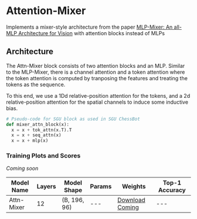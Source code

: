 # Attention-Mixer 
Implements a mixer-style architecture from the paper [MLP-Mixer: An all-MLP Architecture for Vision](https://arxiv.org/abs/2105.01601) with attention blocks instead of MLPs

## Architecture
The Attn-Mixer block consists of two attention blocks and an MLP. Similar to the MLP-Mixer, there is a channel attention and a token attention where the token attention is computed by tranposing the features and treating the tokens as the sequence. 

To this end, we use a 1Dd relative-position attention for the tokens, and a 2d relative-position attention for the spatial channels to induce some inductive bias.

```python
# Pseudo-code for SGU block as used in SGU ChessBot
def mixer_attn_block(x):
  x = x + tok_attn(x.T).T
  x = x + seq_attn(x)
  x = x + mlp(x)
```

### Training Plots and Scores
*Coming soon*
<!-- ![Training Plot](path_to_training_plot.png) -->

<div align="center">

| Model Name   | Layers | Model Shape  | Params      | Weights       |  Top-1 Accuracy |
|--------------|--------|--------------|-------------|---------------| ----------------|
| Attn-Mixer | 12     | (B, 196, 96)  | ---        | [Download Coming](path_to_model) | --- |

</div>

